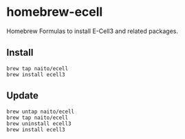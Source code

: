 # homebrew-ecell
Homebrew Formulas to install E-Cell3 and related packages.

## Install
```
brew tap naito/ecell
brew install ecell3
```

## Update
```
brew untap naito/ecell
brew tap naito/ecell
brew uninstall ecell3
brew install ecell3
```
